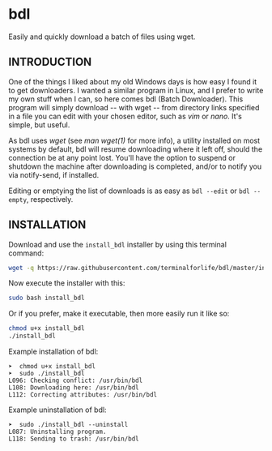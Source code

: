# bdl
Easily and quickly download a batch of files using wget.

INTRODUCTION
------------

One of the things I liked about my old Windows days is how easy I found it to get downloaders. I wanted a similar program in Linux, and I prefer to write my own stuff when I can, so here comes bdl (Batch Downloader). This program will simply download -- with wget -- from directory links specified in a file you can edit with your chosen editor, such as *vim* or *nano*. It's simple, but useful.

As bdl uses *wget* (see *man wget(1)* for more info), a utility installed on most systems by default, bdl will resume downloading where it left off, should the connection be at any point lost. You'll have the option to suspend or shutdown the machine after downloading is completed, and/or to notify you via notify-send, if installed.

Editing or emptying the list of downloads is as easy as `bdl --edit` or `bdl --empty`, respectively.

INSTALLATION
------------

Download and use the `install_bdl` installer by using this terminal command:

```bash
wget -q https://raw.githubusercontent.com/terminalforlife/bdl/master/install_bdl
```

Now execute the installer with this:

```bash
sudo bash install_bdl
```

Or if you prefer, make it executable, then more easily run it like so:

```bash
chmod u+x install_bdl
./install_bdl
```

Example installation of bdl:

    ➤  chmod u+x install_bdl
    ➤  sudo ./install_bdl
    L096: Checking conflict: /usr/bin/bdl
    L108: Downloading here: /usr/bin/bdl
    L112: Correcting attributes: /usr/bin/bdl

Example uninstallation of bdl:

    ➤  sudo ./install_bdl --uninstall
    L087: Uninstalling program.
    L118: Sending to trash: /usr/bin/bdl
